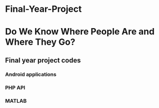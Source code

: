 # Final-Year-Project
# Do We Know Where People Are and Where They Go?

## Final year project codes
### Android applications
### PHP API
### MATLAB

